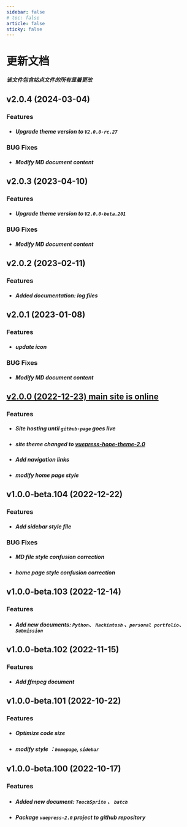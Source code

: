 ```yaml
---
sidebar: false
# toc: false
article: false
sticky: false
---
```



# 更新文档

##### 该文件包含站点文件的所有显着更改

## v2.0.4 (2024-03-04)
### Features
- ##### Upgrade theme version to `V2.0.0-rc.27`
### BUG Fixes
- ##### Modify MD document content

## v2.0.3 (2023-04-10)
### Features
- ##### Upgrade theme version to `V2.0.0-beta.201`
### BUG Fixes
- ##### Modify MD document content


## v2.0.2 (2023-02-11)
### Features
- ##### Added documentation: log files

## v2.0.1 (2023-01-08)
### Features
- ##### update icon
### BUG Fixes
- ##### Modify MD document content

## [v2.0.0 (2022-12-23) main site is online](https://chenzk14.github.io/vuepress/)
### Features
- ##### Site hosting until `github-page` goes live
- ##### site theme changed to [**vuepress-hope-theme-2.0**](https://theme-hope.vuejs.press/zh/)
- ##### Add navigation links
- ##### modify home page style

## v1.0.0-beta.104 (2022-12-22)
### Features
- ##### Add sidebar style file
### BUG Fixes
- ##### MD file style confusion correction
- ##### home page style confusion correction

## v1.0.0-beta.103 (2022-12-14)
### Features
- ##### Add new documents: `Python`、 `Hackintosh` 、`personal portfolio`、 `Submission`

## v1.0.0-beta.102 (2022-11-15)
### Features
- ##### Add ffmpeg document

## v1.0.0-beta.101 (2022-10-22)
### Features
- ##### Optimize code size
- ##### modify style ：`homepage`, `sidebar`

## v1.0.0-beta.100 (2022-10-17)
### Features
- ##### Added new document: `TouchSprite` 、 `batch `
- ##### Package `vuepress-2.0` project to github repository

